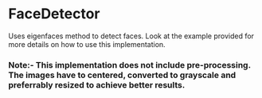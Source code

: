 # FaceDetector
Uses eigenfaces method to detect faces. Look at the example provided for more details on how to use this implementation.

### Note:- This implementation does not include pre-processing. The images have to centered, converted to grayscale and preferrably resized to achieve better results.
